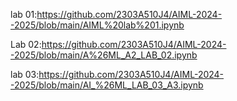 lab 01:https://github.com/2303A510J4/AIML-2024--2025/blob/main/AIML%20lab%201.ipynb

Lab 02:https://github.com/2303A510J4/AIML-2024--2025/blob/main/A%26ML_A2_LAB_02.ipynb

lab 03:https://github.com/2303A510J4/AIML-2024--2025/blob/main/AI_%26ML_LAB_03_A3.ipynb




